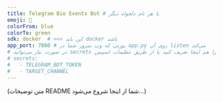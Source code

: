 ```yaml
---
title: Telegram Bio Events Bot # یا هر نام دلخواه دیگر
emoji: 🤖
colorFrom: blue
colorTo: green
sdk: docker  # <<< این باید docker باشد
app_port: 7860 # پورتی که وب سرور شما در app.py روی آن listen می‌کند
# در صورت نیاز می‌توانید secrets را هم اینجا تعریف کنید یا از طریق تنظیمات اسپیس
# secrets:
#   - TELEGRAM_BOT_TOKEN
#   - TARGET_CHANNEL
---
```


(متن توضیحات README شما از اینجا شروع می‌شود...)
